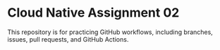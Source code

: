# Cloud Native Assignment 02

This repository is for practicing GitHub workflows, including branches, issues, pull requests, and GitHub Actions.


